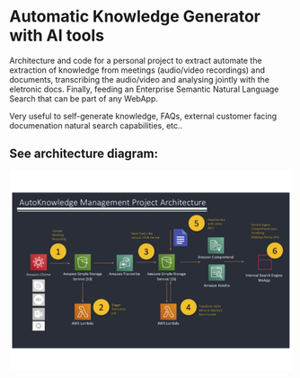 # Automatic Knowledge Generator with AI tools

Architecture and code for a personal project to extract automate the extraction of knowledge from meetings (audio/video recordings) and documents, transcribing the audio/video and analysing jointly with the eletronic docs. 
Finally, feeding an Enterprise Semantic Natural Language Search that can be part of any WebApp.

Very useful to self-generate knowledge, FAQs, external customer facing documenation natural search capabilities, etc..

## See architecture diagram:


![alt text](https://github.com/DanGOTO100/AI-Automatic-KnowledgeGenerator-and-SearchEngine/blob/master/AutoKnowledge-Architecture.png) 




